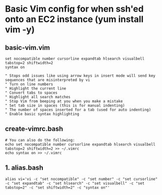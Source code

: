 # Basic Vim config for when ssh'ed onto an EC2 instance (yum install vim -y)

## basic-vim.vim

```vim script
set nocompatible number cursorline expandtab hlsearch visualbell tabstop=2 shiftwidth=2
syntax on

" Stops odd issues like using arrow keys in insert mode will send key sequences that are misinterpreted by vi
" Turn on line numbers
" Highlight the current line
" Convert tabs to spaces
" Highlight all search matches
" Stop Vim from beeping at you when you make a mistake
" Set tab size in spaces (this is for manual indenting)
" The number of spaces inserted for a tab (used for auto indenting)
" Enable basic syntax highlighting
```

## create-vimrc.bash

```shell
# You can also do the following:
echo set nocompatible number cursorline expandtab hlsearch visualbell tabstop=2 shiftwidth=2 >> ~/.vimrc
echo syntax on >> ~/.vimrc
```

## 1. alias.bash

```shell
alias vi='vi -c "set nocompatible" -c "set number" -c "set cursorline" -c "set expandtab" -c "set hlsearch" -c "set visualbell" -c "set tabstop=2" -c "set shiftwidth=2" -c "syntax on"'
```

